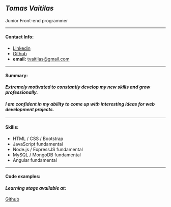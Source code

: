 ## _Tomas Vaitilas_

Junior Front-end programmer

---

#### Contact Info:

- [Linkedin](https://www.linkedin.com/in/tvaitilas/)
- [Github](https://github.com/tvaitilas)
- **email:** tvaitilas@gmail.com

---

#### Summary:

#### _Extremely motivated to constantly develop my new skills and grow professionally._

#### _I am confident in my ability to come up with interesting ideas for web development projects._

---

#### Skills:

- HTML / CSS / Bootstrap
- JavaScript fundamental
- Node.js / ExpressJS fundamental
- MySQL / MongoDB fundamental
- Angular fundamental

---

#### Code examples:

#### _Learning stage available at:_

[Github](https://github.com/tvaitilas)

